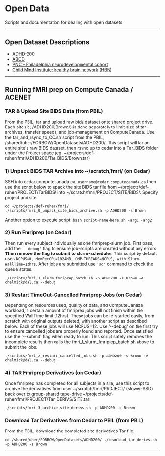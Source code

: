 # Open Data
Scripts and documentation for dealing with open datasets

---

## Open Dataset Descriptions

* [ADHD-200](https://github.com/forbow-lab/open-data/wiki/ADHD200)
* [ABCD](https://github.com/forbow-lab/open-data/wiki/ABCD)
* [PNC - Philadelphia neurodevelopmental cohort](https://github.com/forbow-lab/open-data/wiki/PNC)
* [Child Mind Institute: healthy brain network (HBN)](https://github.com/forbow-lab/open-data/wiki/CMI:-HBN)


---


## Running fMRI prep on Compute Canada / ACENET

### TAR & Upload Site BIDS Data (from PBIL)
From the PBIL, tar and upload raw bids dataset onto shared project drive. Each site (ie, /ADHD200/Brown/) is done separately to limit size of tar-archives, transfer speeds, and job-management on ComputeCanada. Use the tar_and_rsync_to_CC.sh script from the PBIL, /shared/uher/FORBOW/OpenDatasets/ADHD200/. This script will tar an entire site's raw BIDS dataset, then rsync up to cedar into a Tar_BIDS folder under the Project space (eg, ~/projects/def-ruher/fmri/ADHD200/Tar_BIDS/Brown.tar)

### 1) Unpack BIDS TAR Archive into ~/scratch/fmri/ (on Cedar)
SSH into cedar.computecanada.ca, `username@cedar.computecanada.ca` then use the script below to upack the site BIDS tar file from ~/projects/def-ruher/PROJECT/TarBIDS/ into ~/scratch/fmri/PROJECT/SITE/BIDS/. Specify project and site.

```
cd ~/projects/def-ruher/fmri/
./scripts/fmri_0_unpack_site_bids_archive.sh -p ADHD200 -s Brown
```

Another option to execute script: `bash script-name-here.sh -arg1 -arg2`

### 2) Run Fmriprep (on Cedar)
Then run every subject individually as one fmriprep-slurm job. First pass, add the `'--debug'` flag to ensure job-scripts are created without any errors. __Then remove the flag to submit to slurm-scheduler__. This script by default uses `NCPUS=8, MemPerCPU=1024MB, OMP-THREADS=NCPUS, with Slurm-WallTime=12hrs`. After jobs are submitted use `'sq'` command to check the queue status. 

```
./scripts/fmri_1_slurm_fmriprep_batch.sh -p ADHD200 -s Brown -e chelmick@dal.ca --debug
```

### 3) Restart TimeOut-Cancelled Fmriprep Jobs (on Cedar)
Depending on resources used, quality of data, and ComputeCanada workload, a certain amount of fmriprep jobs will not finish within the specified WallTime limit (12hrs). These jobs can be re-started easily, from scratch with original outputs deleted, with another script as described below. Each of these jobs will use NCPUS=12. Use '--debug' on the first try to ensure cancelled jobs are properly found and reported. Once satisfied use the '--submit' flag when ready to run. This script safely removes the incomplete results then calls the fmri_1_slurm_fmriprep_batch.sh above to submit the jobs.

```
./scripts/fmri_2_restart_cancelled_jobs.sh -p ADHD200 -s Brown -e chelmick@dal.ca --debug
```

### 4) TAR Fmriprep Derivatives (on Cedar)
Once fmriprep has completed for all subjects in a site, use this script to archive the derivatives from user ~/scratch/fmri/PROJECT/ (slower-SSD) back over to group-shared tape-drive ~/projects/def-ruher/fmri/PROJECT/Tar_DERIVS/SITE.tar:

```
./scripts/fmri_3_archive_site_derivs.sh -p ADHD200 -s Brown
```

### Download Tar Derivatives from Cedar to PBIL (from PBIL)
From the PBIL, download the completed site derivatives Tar file.

`
cd /shared/uher/FORBOW/OpenDatasets/ADHD200/
./download_tar_derivs.sh -p ADHD200 -s Brown
`

---


